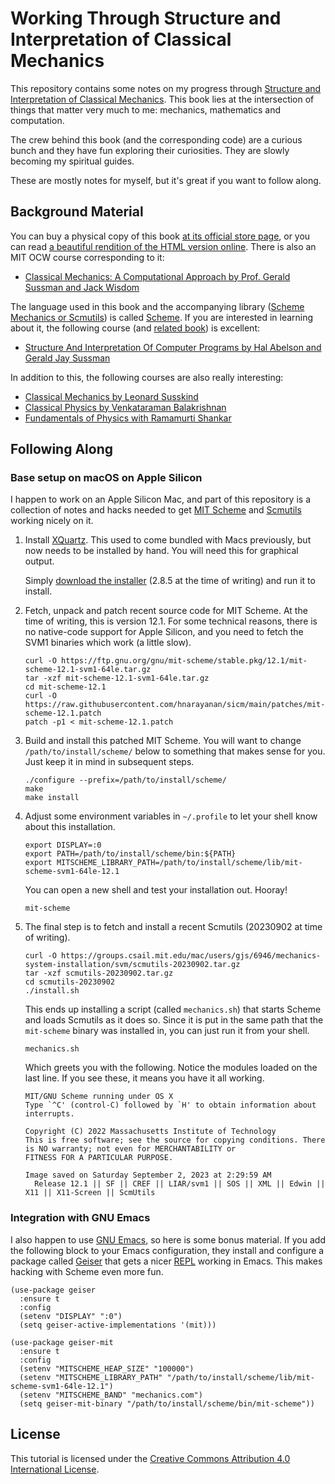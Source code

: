 # Working Through Structure and Interpretation of Classical Mechanics

This repository contains some notes on my progress through [Structure
and Interpretation of Classical Mechanics][sicm]. This book lies at
the intersection of things that matter very much to me: mechanics,
mathematics and computation.

The crew behind this book (and the corresponding code) are a curious
bunch and they have fun exploring their curiosities. They are slowly
becoming my spiritual guides.

These are mostly notes for myself, but it's great if you want to
follow along.

## Background Material

You can buy a physical copy of this book [at its official store
page][sicm], or you can read [a beautiful rendition of the HTML
version online][sicm-html]. There is also an MIT OCW course
corresponding to it:

- [Classical Mechanics: A Computational Approach by Prof. Gerald
  Sussman and Jack Wisdom][cm-course-sussman-wisdom]

The language used in this book and the accompanying library ([Scheme
Mechanics or Scmutils][scmutils]) is called [Scheme][mit-scheme]. If
you are interested in learning about it, the following course (and
[related book][sicp]) is excellent:

-  [Structure And Interpretation Of Computer Programs by Hal Abelson
   and Gerald Jay Sussman][programming-course-abelson-sussman]

In addition to this, the following courses are also really
interesting:

- [Classical Mechanics by Leonard Susskind][cm-course-susskind]
- [Classical Physics by Venkataraman Balakrishnan][physics-course-balakrishnan]
- [Fundamentals of Physics with Ramamurti Shankar][physics-course-shankar]

## Following Along

### Base setup on macOS on Apple Silicon

I happen to work on an Apple Silicon Mac, and part of this repository
is a collection of notes and hacks needed to get [MIT
Scheme][mit-scheme] and [Scmutils][scmutils] working nicely on it.

1. Install [XQuartz][xquartz]. This used to come bundled with Macs
   previously, but now needs to be installed by hand. You will need
   this for graphical output.

   Simply [download the installer][xquartz-installer] (2.8.5 at the time of writing) and
   run it to install.

2. Fetch, unpack and patch recent source code for MIT Scheme. At the
   time of writing, this is version 12.1. For some technical reasons,
   there is no native-code support for Apple Silicon, and you need to
   fetch the SVM1 binaries which work (a little slow).

   ````
   curl -O https://ftp.gnu.org/gnu/mit-scheme/stable.pkg/12.1/mit-scheme-12.1-svm1-64le.tar.gz
   tar -xzf mit-scheme-12.1-svm1-64le.tar.gz
   cd mit-scheme-12.1
   curl -O https://raw.githubusercontent.com/hnarayanan/sicm/main/patches/mit-scheme-12.1.patch
   patch -p1 < mit-scheme-12.1.patch
   ````

3. Build and install this patched MIT Scheme. You will want to change
   `/path/to/install/scheme/` below to something that makes sense for
   you. Just keep it in mind in subsequent steps.

   ````
   ./configure --prefix=/path/to/install/scheme/
   make
   make install
   ````
4. Adjust some environment variables in `~/.profile` to let your shell
   know about this installation.

   ````
   export DISPLAY=:0
   export PATH=/path/to/install/scheme/bin:${PATH}
   export MITSCHEME_LIBRARY_PATH=/path/to/install/scheme/lib/mit-scheme-svm1-64le-12.1
   ````

   You can open a new shell and test your installation out. Hooray!

   ````
   mit-scheme
   ````

5. The final step is to fetch and install a recent Scmutils (20230902 at time of writing).

   ````
   curl -O https://groups.csail.mit.edu/mac/users/gjs/6946/mechanics-system-installation/svm/scmutils-20230902.tar.gz
   tar -xzf scmutils-20230902.tar.gz
   cd scmutils-20230902
   ./install.sh
   ````

   This ends up installing a script (called `mechanics.sh`) that
   starts Scheme and loads Scmutils as it does so. Since it is put in
   the same path that the `mit-scheme` binary was installed in, you
   can just run it from your shell.

   ````
   mechanics.sh
   ````

   Which greets you with the following. Notice the modules loaded on
   the last line. If you see these, it means you have it all working.

   ````
   MIT/GNU Scheme running under OS X
   Type `^C' (control-C) followed by `H' to obtain information about interrupts.

   Copyright (C) 2022 Massachusetts Institute of Technology
   This is free software; see the source for copying conditions. There is NO warranty; not even for MERCHANTABILITY or
   FITNESS FOR A PARTICULAR PURPOSE.

   Image saved on Saturday September 2, 2023 at 2:29:59 AM
     Release 12.1 || SF || CREF || LIAR/svm1 || SOS || XML || Edwin || X11 || X11-Screen || ScmUtils
   ````

### Integration with GNU Emacs

I also happen to use [GNU Emacs][gnu-emacs], so here is some bonus
material. If you add the following block to your Emacs configuration,
they install and configure a package called [Geiser][emacs-geiser]
that gets a nicer [REPL][wiki-repl] working in Emacs. This makes
hacking with Scheme even more fun.

````
(use-package geiser
  :ensure t
  :config
  (setenv "DISPLAY" ":0")
  (setq geiser-active-implementations '(mit)))

(use-package geiser-mit
  :ensure t
  :config
  (setenv "MITSCHEME_HEAP_SIZE" "100000")
  (setenv "MITSCHEME_LIBRARY_PATH" "/path/to/install/scheme/lib/mit-scheme-svm1-64le-12.1")
  (setenv "MITSCHEME_BAND" "mechanics.com")
  (setq geiser-mit-binary "/path/to/install/scheme/bin/mit-scheme"))
````

## License

This tutorial is licensed under the [Creative Commons Attribution 4.0
International License][license-cc-by].

[cm-course-susskind]: http://theoreticalminimum.com/courses/classical-mechanics/2011/fall
[cm-course-sussman-wisdom]: https://ocw.mit.edu/courses/12-620j-classical-mechanics-a-computational-approach-fall-2008/
[emacs-geiser]: https://www.nongnu.org/geiser/
[gnu-emacs]: https://www.gnu.org/software/emacs/
[license-cc-by]: https://creativecommons.org/licenses/by/4.0/
[mit-scheme]: https://www.gnu.org/software/mit-scheme/
[physics-course-balakrishnan]: https://www.youtube.com/playlist?list=PL5E4E56893588CBA8
[physics-course-shankar]: https://www.youtube.com/playlist?list=PLFE3074A4CB751B2B
[programming-course-abelson-sussman]: http://ocw.mit.edu/courses/electrical-engineering-and-computer-science/6-001-structure-and-interpretation-of-computer-programs-spring-2005/
[scmutils]: https://groups.csail.mit.edu/mac/users/gjs/6946/installation.html
[sicm-html]: https://tgvaughan.github.io/sicm/
[sicm]: https://mitpress.mit.edu/9780262028967/structure-and-interpretation-of-classical-mechanics/
[sicp]: https://mitp-content-server.mit.edu/books/content/sectbyfn/books_pres_0/6515/sicp.zip/index.html
[wiki-repl]: https://en.wikipedia.org/wiki/Read–eval–print_loop
[xquartz-installer]: https://github.com/XQuartz/XQuartz/releases/download/XQuartz-2.8.5/XQuartz-2.8.5.pkg
[xquartz]: https://www.xquartz.org
